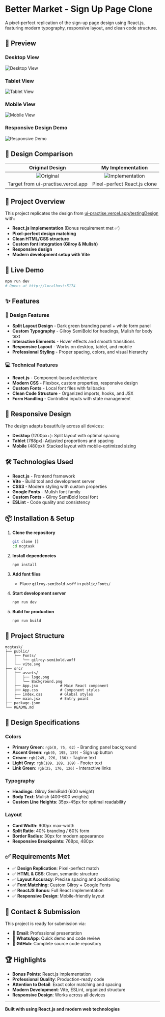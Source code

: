 # Better Market - Sign Up Page Clone

A pixel-perfect replication of the sign-up page design using React.js, featuring modern typography, responsive layout, and clean code structure.

## 📸 Preview

### Desktop View
![Desktop View](https://github.com/user-attachments/assets/desktop-preview.png)

### Tablet View  
![Tablet View](https://github.com/user-attachments/assets/tablet-preview.png)

### Mobile View
![Mobile View](https://github.com/user-attachments/assets/mobile-preview.png)

### Responsive Design Demo
![Responsive Demo](https://github.com/user-attachments/assets/responsive-demo.gif)

## 🎯 Design Comparison

| Original Design | My Implementation |
|:---------------:|:-----------------:|
| ![Original](https://github.com/user-attachments/assets/original-design.png) | ![Implementation](https://github.com/user-attachments/assets/my-implementation.png) |
| Target from ui-practise.vercel.app | Pixel-perfect React.js clone |

## 🎯 Project Overview

This project replicates the design from [ui-practise.vercel.app/testingDesign](https://ui-practise.vercel.app/testingDesign) with:

- **React.js Implementation** (Bonus requirement met ✅)
- **Pixel-perfect design matching**
- **Clean HTML/CSS structure**
- **Custom font integration (Gilroy & Mulish)**
- **Responsive design**
- **Modern development setup with Vite**

## 🚀 Live Demo

```bash
npm run dev
# Opens at http://localhost:5174
```

## ✨ Features

### 🎨 Design Features
- **Split Layout Design** - Dark green branding panel + white form panel
- **Custom Typography** - Gilroy SemiBold for headings, Mulish for body text
- **Interactive Elements** - Hover effects and smooth transitions
- **Responsive Layout** - Works on desktop, tablet, and mobile
- **Professional Styling** - Proper spacing, colors, and visual hierarchy

### 💻 Technical Features
- **React.js** - Component-based architecture
- **Modern CSS** - Flexbox, custom properties, responsive design
- **Custom Fonts** - Local font files with fallbacks
- **Clean Code Structure** - Organized imports, hooks, and JSX
- **Form Handling** - Controlled inputs with state management

## 📱 Responsive Design

The design adapts beautifully across all devices:
- **Desktop** (1200px+): Split layout with optimal spacing
- **Tablet** (768px): Adjusted proportions and spacing
- **Mobile** (480px): Stacked layout with mobile-optimized sizing

## 🛠️ Technologies Used

- **React.js** - Frontend framework
- **Vite** - Build tool and development server
- **CSS3** - Modern styling with custom properties
- **Google Fonts** - Mulish font family
- **Custom Fonts** - Gilroy SemiBold local font
- **ESLint** - Code quality and consistency

## 📦 Installation & Setup

1. **Clone the repository**
   ```bash
   git clone []
   cd mcgtask
   ```

2. **Install dependencies**
   ```bash
   npm install
   ```

3. **Add font files**
   - Place `gilroy-semibold.woff` in `public/Fonts/`

4. **Start development server**
   ```bash
   npm run dev
   ```

5. **Build for production**
   ```bash
   npm run build
   ```

## 📁 Project Structure

```
mcgtask/
├── public/
│   ├── Fonts/
│   │   └── gilroy-semibold.woff
│   └── vite.svg
├── src/
│   ├── assets/
│   │   ├── logo.png
│   │   └── Background.png
│   ├── App.jsx          # Main React component
│   ├── App.css          # Component styles
│   ├── index.css        # Global styles
│   └── main.jsx         # Entry point
├── package.json
└── README.md
```

## 🎨 Design Specifications

### Colors
- **Primary Green**: `rgb(8, 75, 62)` - Branding panel background
- **Accent Green**: `rgb(0, 195, 139)` - Sign up button
- **Cream**: `rgb(249, 226, 186)` - Tagline text
- **Light Gray**: `rgb(189, 189, 189)` - Footer text
- **Link Green**: `rgb(25, 176, 126)` - Interactive links

### Typography
- **Headings**: Gilroy SemiBold (600 weight)
- **Body Text**: Mulish (400-600 weights)
- **Custom Line Heights**: 35px-45px for optimal readability

### Layout
- **Card Width**: 900px max-width
- **Split Ratio**: 40% branding / 60% form
- **Border Radius**: 30px for modern appearance
- **Responsive Breakpoints**: 768px, 480px

## ✅ Requirements Met

- ✅ **Design Replication**: Pixel-perfect match
- ✅ **HTML & CSS**: Clean, semantic structure
- ✅ **Layout Accuracy**: Precise spacing and positioning
- ✅ **Font Matching**: Custom Gilroy + Google Fonts
- ✅ **ReactJS Bonus**: Full React implementation
- ✅ **Responsive Design**: Mobile-friendly layout

## 📧 Contact & Submission

This project is ready for submission via:
- 📧 **Email**: Professional presentation
- 💬 **WhatsApp**: Quick demo and code review
- 🔗 **GitHub**: Complete source code repository

## 🏆 Highlights

- **Bonus Points**: React.js implementation
- **Professional Quality**: Production-ready code
- **Attention to Detail**: Exact color matching and spacing
- **Modern Development**: Vite, ESLint, organized structure
- **Responsive Design**: Works across all devices

---

**Built with using React.js and modern web technologies**
